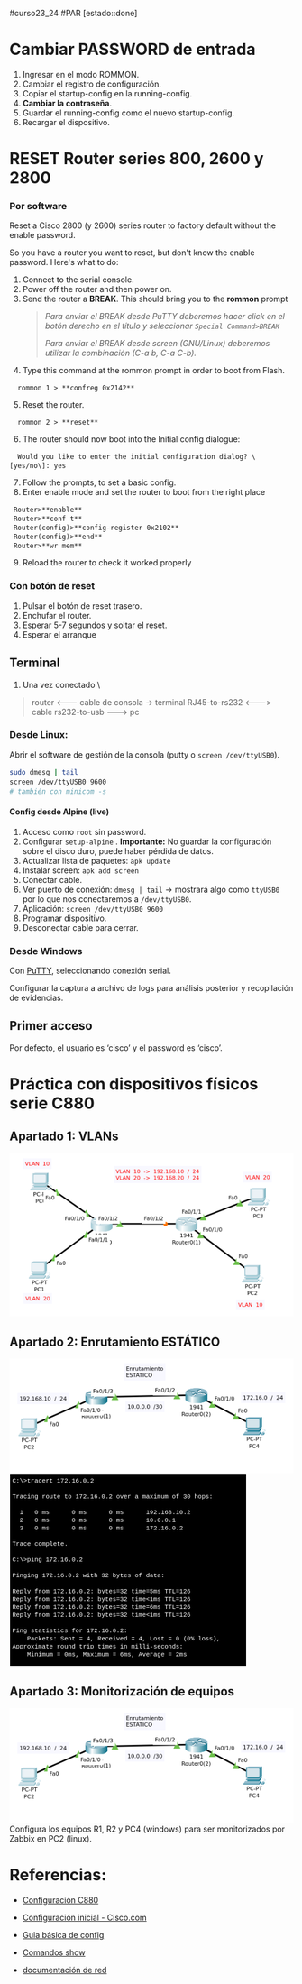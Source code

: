 #curso23_24 #PAR [estado::done] 

# Cambiar PASSWORD de entrada
1. Ingresar en el modo ROMMON.
2. Cambiar el registro de configuración.
3. Copiar el startup-config en la running-config.
4. **Cambiar la contraseña**.
5. Guardar el running-config como el nuevo startup-config.
6. Recargar el dispositivo.

# RESET Router series 800, 2600 y 2800

### Por software
Reset a Cisco 2800 (y 2600) series router to factory default without the enable password.

So you have a router you want to reset, but don't know the enable password. Here's what to do:
1. Connect to the serial console.
2. Power off the router and then power on.
3. Send the router a **BREAK**. This should bring you to the **rommon** prompt
    > *Para enviar el BREAK desde PuTTY deberemos hacer click en el botón derecho en el título y seleccionar `Special Command>BREAK`*
    >
    > *Para enviar el BREAK desde screen (GNU/Linux) deberemos utilizar la combinación (C-a b, C-a C-b).*
4. Type this command at the rommon prompt in order to boot from Flash.
```ios
  rommon 1 > **confreg 0x2142**
```
5. Reset the router.
```ios
  rommon 2 > **reset**
```
6. The router should now boot into the Initial config dialogue:
```ios
  Would you like to enter the initial configuration dialog? \[yes/no\]: yes
```
7. Follow the prompts, to set a basic config.
8. Enter enable mode and set the router to boot from the right place
```ios
 Router>**enable**
 Router>**conf t**
 Router(config)>**config-register 0x2102**
 Router(config)>**end**
 Router>**wr mem**
```
9. Reload the router to check it worked properly


### Con botón de reset
1. Pulsar el botón de reset trasero.
2. Enchufar el router.
3. Esperar 5-7 segundos y soltar el reset.
4. Esperar el arranque


## Terminal

1. Una vez conectado \
> router <--- cable de consola -> terminal RJ45-to-rs232 <---> cable rs232-to-usb ---> pc

### Desde Linux:
Abrir el software de gestión de la consola (putty o `screen /dev/ttyUSB0`).
```bash
sudo dmesg | tail
screen /dev/ttyUSB0 9600
# también con minicom -s
```


#### Config desde Alpine (live)
1. Acceso como `root` sin password.
2. Configurar `setup-alpine` . **Importante:** No guardar la configuración sobre el disco duro, puede haber pérdida de datos.
3. Actualizar lista de paquetes: `apk update`
4. Instalar screen: `apk add screen`
5. Conectar cable.
6. Ver puerto de conexión: `dmesg | tail` -> mostrará algo como `ttyUSB0` por lo que nos conectaremos a `/dev/ttyUSB0`.
7. Aplicación: `screen /dev/ttyUSB0 9600`
8. Programar dispositivo.
9. Desconectar cable para cerrar.

### Desde Windows 
Con [PuTTY](https://teklager.se/en/knowledge-base/serial-connection-putty-windows/), seleccionando conexión serial. 

Configurar la captura a archivo de logs para análisis posterior y recopilación de evidencias.



## Primer acceso

Por defecto, el usuario es ‘cisco’ y el password es ‘cisco’.

# Práctica con dispositivos físicos serie C880
## Apartado 1: VLANs
![http://par/assets/cisco-fisico-vlan.png](https://raw.githubusercontent.com/luiscastelar/clases23-24/main/par/assets/cisco-fisico-vlan.png)
## Apartado 2: Enrutamiento ESTÁTICO
![](https://raw.githubusercontent.com/luiscastelar/clases23-24/main/par/assets/cisco-fisico-static-route.png)
![](https://raw.githubusercontent.com/luiscastelar/clases23-24/main/par/assets/cisco-fisico-static-route-result.png)

## Apartado 3: Monitorización de equipos

![](https://raw.githubusercontent.com/luiscastelar/clases23-24/main/par/assets/cisco-fisico-static-route.png)
Configura los equipos R1, R2 y PC4 (windows) para ser monitorizados por Zabbix en PC2 (linux).


# Referencias:
+ [Configuración C880](https://www.networkstraining.com/basic-cisco-800-router-configuration-for-internet-access/)
+ [Configuración inicial - Cisco.com](https://www.cisco.com/c/en/us/td/docs/routers/access/800/hardware/installation/guide/800HIG/initalconfig.html)
+ [Guia básica de config](https://www.cisco.com/c/en/us/td/docs/routers/access/800/software/configuration/guide/SCG800Guide/SCG800_Guide_BookMap_chapter_010.pdf)

+ [Comandos show](https://www.solvetic.com/tutoriales/article/170-comandos-cisco-show/)
+ [documentación de red](https://ccnadesdecero.es/documentacion-red/)

